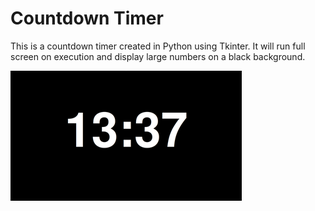 # Countdown Timer

This is a countdown timer created in Python using Tkinter. It will run full screen on execution and display large numbers on a black background. 

![Screenshot of fullscreen counter](https://github.com/fo3cus/fo3cus.github.io/blob/master/images/thumbs/01.png)
